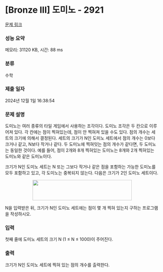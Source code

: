 # [Bronze III] 도미노 - 2921 

[문제 링크](https://www.acmicpc.net/problem/2921) 

### 성능 요약

메모리: 31120 KB, 시간: 88 ms

### 분류

수학

### 제출 일자

2024년 12월 1일 16:38:54

### 문제 설명

<p>도미노는 여러 종류의 타일 게임에서 사용하는 조각이다. 도미노 조각은 두 칸으로 이루어져 있다. 각 칸에는 점이 찍혀있는데, 점이 안 찍혀져 있을 수도 있다. 점의 개수는 세트의 크기에 의해서 결정된다. 세트의 크기가 N인 도미노 세트에서 점의 개수는 0보다 크거나 같고, N보다 작거나 같다. 두 도미노에 찍혀잇는 점의 개수가 같다면, 두 도미노는 동일한 것이다. 예를 들어, 점이 2개와 8개 찍혀있는 도미노는 8개와 2개 찍혀있는 도미노와 같은 도미노이다.</p>

<p>크기가 N인 도미노 세트는 N 또는 그보다 작거나 같은 점을 포함하는 가능한 도미노를 모두 포함하고 있고, 각 도미노는 중복되지 않는다. 다음은 크기가 2인 도미노 세트이다.</p>

<p style="text-align: center;"><img alt="" src="https://upload.acmicpc.net/28c6158c-74d6-4bf5-88c7-fa1c8de9dd88/-/preview/" style="width: 325px; height: 67px;"></p>

<p>N을 입력받은 뒤, 크기가 N인 도미노 세트에는 점이 몇 개 찍혀 있는지 구하는 프로그램을 작성하시오.</p>

### 입력 

 <p>첫째 줄에 도미노 세트의 크기 N (1 ≤ N ≤ 1000)이 주어진다.</p>

### 출력 

 <p>크기가 N인 도미노 세트에 찍혀 있는 점의 개수를 출력한다.</p>


